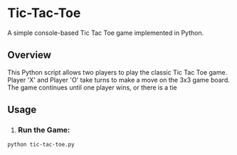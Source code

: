# Tic-Tac-Toe
A simple console-based Tic Tac Toe game implemented in Python.

## Overview
This Python script allows two players to play the classic Tic Tac Toe game. Player 'X' and Player 'O' take turns to make a move on the 3x3 game board. The game continues until one player wins, or there is a tie

## Usage
1. ### Run the Game:

```
python tic-tac-toe.py
```
